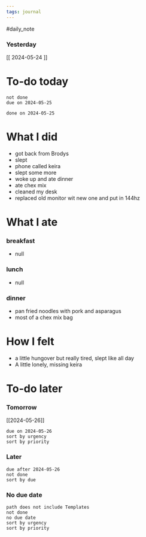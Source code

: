 ```yaml
---
tags: journal
---
```

#daily_note
### Yesterday
[[ 2024-05-24 ]]
# To-do today

 ```tasks
 not done
 due on 2024-05-25
 ```

 ```tasks
 done on 2024-05-25
 ```

# What I did

- got back from Brodys
- slept
- phone called keira
- slept some more
- woke up and ate dinner
- ate chex mix
- cleaned my desk
- replaced old monitor wit new one and put in 144hz

# What I ate

### breakfast
- null

### lunch
- null

### dinner
- pan fried noodles with pork and asparagus 
- most of a chex mix bag

# How I felt

- a little hungover but really tired, slept like all day
- A little lonely, missing keira

# To-do later

### Tomorrow 
[[2024-05-26]]
 ```tasks
 due on 2024-05-26
 sort by urgency
 sort by priority
 ```

### Later

 ```tasks
 due after 2024-05-26
 not done
 sort by due
 ```

### No due date

 ```tasks
 path does not include Templates
 not done
 no due date
 sort by urgency
 sort by priority
 ```


